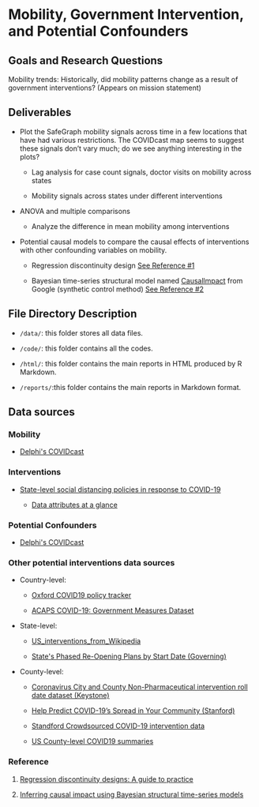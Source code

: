 
# Mobility, Government Intervention, and Potential Confounders

## Goals and Research Questions

Mobility trends: Historically, did mobility patterns change as a result of government interventions? (Appears on mission statement)

## Deliverables

* Plot the SafeGraph mobility signals across time in a few locations that have had various restrictions. The COVIDcast map seems to suggest these signals don’t vary much; do we see anything interesting in the plots?

  * Lag analysis for case count signals, doctor visits on mobility across states

  * Mobility signals across states under different interventions

* ANOVA and multiple comparisons

  * Analyze the difference in mean mobility among interventions

* Potential causal models to compare the causal effects of interventions with other confounding variables on mobility.
  
  * Regression discontinuity design [See Reference #1](#reference)

  * Bayesian time-series structural model named [Causallmpact](http://google.github.io/CausalImpact/CausalImpact.html) from Google (synthetic control method) [See Reference #2](#reference)

## File Directory Description

* `/data/`: this folder stores all data files.

* `/code/`: this folder contains all the codes.

* `/html/`: this folder contains the main reports in HTML produced by R Markdown.

* `/reports/`:this folder contains the main reports in Markdown format.

## Data sources

### Mobility 

  * [Delphi's COVIDcast](https://cmu-delphi.github.io/delphi-epidata/api/covidcast_signals.html)

### Interventions 

  * [State-level social distancing policies in response to COVID-19](https://github.com/COVID19StatePolicy/SocialDistancing)

    * [Data attributes at a glance](https://github.com/COVID19StatePolicy/SocialDistancing/tree/master/codebooks)

### Potential Confounders

  * [Delphi's COVIDcast](https://cmu-delphi.github.io/delphi-epidata/api/covidcast_signals.html)

### Other potential interventions data sources

* Country-level:

  * [Oxford COVID19 policy tracker](https://github.com/OxCGRT/covid-policy-tracker)
  
  * [ACAPS COVID-19: Government Measures Dataset](https://data.humdata.org/dataset/acaps-covid19-government-measures-dataset)
  
* State-level:
  
  * [US_interventions_from_Wikipedia](https://docs.google.com/spreadsheets/d/1k1ENKntZILmXGOTvjjoJMAEb3WQOYqp_pHJHzpZojGo/edit#gid=0)
  
  * [State's Phased Re-Opening Plans by Start Date (Governing)](https://www.governing.com/now/Reopening-the-Economy-Under-COVID-19-States-Plot-a-Way-Back.html)

* County-level:

  * [Coronavirus City and County Non-Pharmaceutical intervention roll date dataset (Keystone)](https://www.keystonestrategy.com/coronavirus-covid19-intervention-dataset-model/) 
  
  * [Help Predict COVID-19’s Spread in Your Community (Stanford)](https://socialdistancing.stanford.edu/)
  
  * [Standford Crowdsourced COVID-19 intervention data](https://docs.google.com/spreadsheets/d/133Lry-k80-BfdPXhlS0VHsLEUQh5_UutqAt7czZd7ek/edit#gid=0)
  
  * [US County-level COVID19 summaries](https://github.com/JieYingWu/COVID-19_US_County-level_Summaries/tree/master/raw_data/national)

### Reference

1. [Regression discontinuity designs: A guide to practice](https://www.sciencedirect.com/science/article/pii/S0304407607001091)

2. [Inferring causal impact using Bayesian structural time-series models](https://research.google/pubs/pub41854/)


